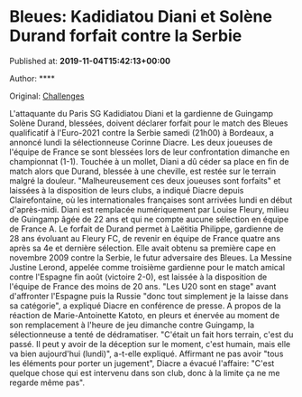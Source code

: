
# Bleues: Kadidiatou Diani et Solène Durand forfait contre la Serbie

Published at: **2019-11-04T15:42:13+00:00**

Author: ****

Original: [Challenges](https://www.challenges.fr/sport/bleues-kadidiatou-diani-et-solene-durand-forfait-contre-la-serbie_683096)

L'attaquante du Paris SG Kadidiatou Diani et la gardienne de Guingamp Solène Durand, blessées, doivent déclarer forfait pour le match des Bleues qualificatif à l'Euro-2021 contre la Serbie samedi (21h00) à Bordeaux, a annoncé lundi la sélectionneuse Corinne Diacre.
Les deux joueuses de l'équipe de France se sont blessées lors de leur confrontation dimanche en championnat (1-1). Touchée à un mollet, Diani a dû céder sa place en fin de match alors que Durand, blessée à une cheville, est restée sur le terrain malgré la douleur.
"Malheureusement ces deux joueuses sont forfaits" et laissées à la disposition de leurs clubs, a indiqué Diacre depuis Clairefontaine, où les internationales françaises sont arrivées lundi en début d'après-midi.
Diani est remplacée numériquement par Louise Fleury, milieu de Guingamp âgée de 22 ans et qui ne compte aucune sélection en équipe de France A.
Le forfait de Durand permet à Laëtitia Philippe, gardienne de 28 ans évoluant au Fleury FC, de revenir en équipe de France quatre ans après sa 4e et dernière sélection. Elle avait obtenu sa première cape en novembre 2009 contre la Serbie, le futur adversaire des Bleues.
La Messine Justine Lerond, appelée comme troisième gardienne pour le match amical contre l'Espagne fin août (victoire 2-0), est laissée à la disposition de l'équipe de France des moins de 20 ans.
"Les U20 sont en stage" avant d'affronter l'Espagne puis la Russie "donc tout simplement je la laisse dans sa catégorie", a expliqué Diacre en conférence de presse.
A propos de la réaction de Marie-Antoinette Katoto, en pleurs et énervée au moment de son remplacement à l'heure de jeu dimanche contre Guingamp, la sélectionneuse a tenté de dédramatiser.
"C'était un fait hors terrain, c'est du passé. Il peut y avoir de la déception sur le moment, c'est humain, mais elle va bien aujourd'hui (lundi)", a-t-elle expliqué.
Affirmant ne pas avoir "tous les éléments pour porter un jugement", Diacre a évacué l'affaire: "C'est quelque chose qui est intervenu dans son club, donc à la limite ça ne me regarde même pas".
